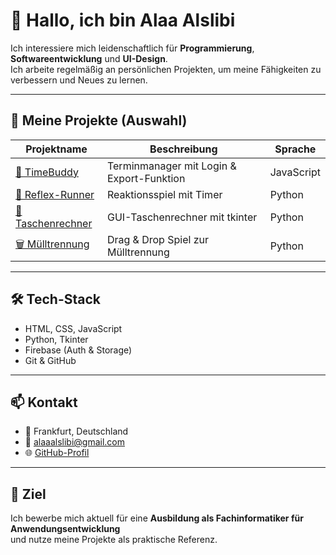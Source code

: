 # 👋 Hallo, ich bin Alaa Alslibi

Ich interessiere mich leidenschaftlich für **Programmierung**, **Softwareentwicklung** und **UI-Design**.  
Ich arbeite regelmäßig an persönlichen Projekten, um meine Fähigkeiten zu verbessern und Neues zu lernen.

---

## 🚀 Meine Projekte (Auswahl)

| Projektname | Beschreibung | Sprache |
|------------|--------------|---------|
| [📅 TimeBuddy](https://alaaalslibi.github.io/TimeBuddy/) | Terminmanager mit Login & Export-Funktion | JavaScript |
| [🧠 Reflex-Runner](https://github.com/alaaalslibi/reflex-runner) | Reaktionsspiel mit Timer | Python |
| [🧮 Taschenrechner](https://github.com/alaaalslibi/taschenrechner-python) | GUI-Taschenrechner mit tkinter | Python |
| [🗑 Mülltrennung](https://github.com/alaaalslibi/muelltrennung-game) | Drag & Drop Spiel zur Mülltrennung | Python |

---

## 🛠️ Tech-Stack

- HTML, CSS, JavaScript  
- Python, Tkinter  
- Firebase (Auth & Storage)  
- Git & GitHub

---

## 📫 Kontakt

- 📍 Frankfurt, Deutschland  
- 📧 alaaalslibi@gmail.com  
- 🌐 [GitHub-Profil](https://github.com/alaaalslibi)

---

## 📌 Ziel

Ich bewerbe mich aktuell für eine **Ausbildung als Fachinformatiker für Anwendungsentwicklung**  
und nutze meine Projekte als praktische Referenz.
